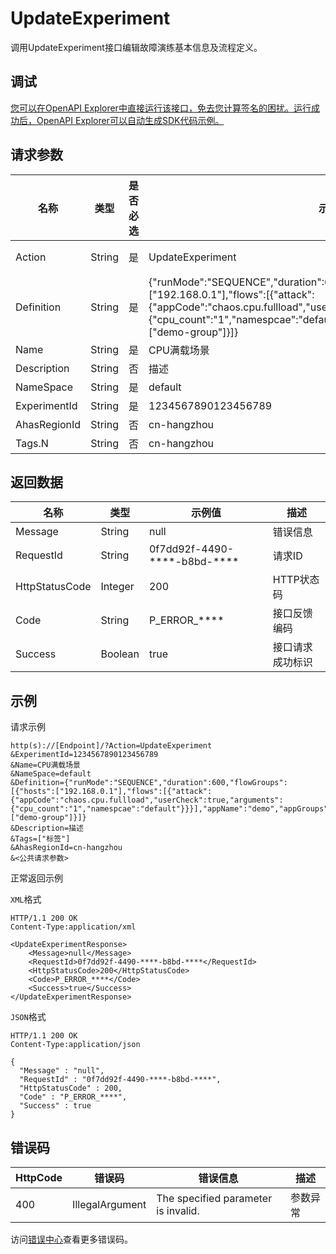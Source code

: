# UpdateExperiment

调用UpdateExperiment接口编辑故障演练基本信息及流程定义。

## 调试

[您可以在OpenAPI Explorer中直接运行该接口，免去您计算签名的困扰。运行成功后，OpenAPI Explorer可以自动生成SDK代码示例。](https://api.aliyun.com/#product=ahas-openapi&api=UpdateExperiment&type=RPC&version=2019-09-01)

## 请求参数

|名称|类型|是否必选|示例值|描述|
|--|--|----|---|--|
|Action|String|是|UpdateExperiment|系统规定参数。取值：**UpdateExperiment**。 |
|Definition|String|是|\{"runMode":"SEQUENCE","duration":600,"flowGroups":\[\{"hosts":\["192.168.0.1"\],"flows":\[\{"attack":\{"appCode":"chaos.cpu.fullload","userCheck":true,"arguments":\{"cpu\_count":"1","namespcae":"default"\}\}\}\],"appName":"demo","appGroups":\["demo-group"\]\}\]\}|故障演练流程定义。更多信息，请参见[参数说明](~~203383~~)。 |
|Name|String|是|CPU满载场景|故障演练名称 |
|Description|String|否|描述|故障演练描述 |
|NameSpace|String|是|default|演练所属的命名空间 |
|ExperimentId|String|是|1234567890123456789|故障演练ID |
|AhasRegionId|String|否|cn-hangzhou|演练所属地域ID |
|Tags.N|String|否|cn-hangzhou|地域 |

## 返回数据

|名称|类型|示例值|描述|
|--|--|---|--|
|Message|String|null|错误信息 |
|RequestId|String|0f7dd92f-4490-\*\*\*\*-b8bd-\*\*\*\*|请求ID |
|HttpStatusCode|Integer|200|HTTP状态码 |
|Code|String|P\_ERROR\_\*\*\*\*|接口反馈编码 |
|Success|Boolean|true|接口请求成功标识 |

## 示例

请求示例

```
http(s)://[Endpoint]/?Action=UpdateExperiment
&ExperimentId=1234567890123456789
&Name=CPU满载场景
&NameSpace=default
&Definition={"runMode":"SEQUENCE","duration":600,"flowGroups":[{"hosts":["192.168.0.1"],"flows":[{"attack":{"appCode":"chaos.cpu.fullload","userCheck":true,"arguments":{"cpu_count":"1","namespcae":"default"}}}],"appName":"demo","appGroups":["demo-group"]}]}
&Description=描述
&Tags=["标签"]
&AhasRegionId=cn-hangzhou
&<公共请求参数>
```

正常返回示例

`XML`格式

```
HTTP/1.1 200 OK
Content-Type:application/xml

<UpdateExperimentResponse>
    <Message>null</Message>
    <RequestId>0f7dd92f-4490-****-b8bd-****</RequestId>
    <HttpStatusCode>200</HttpStatusCode>
    <Code>P_ERROR_****</Code>
    <Success>true</Success>
</UpdateExperimentResponse>
```

`JSON`格式

```
HTTP/1.1 200 OK
Content-Type:application/json

{
  "Message" : "null",
  "RequestId" : "0f7dd92f-4490-****-b8bd-****",
  "HttpStatusCode" : 200,
  "Code" : "P_ERROR_****",
  "Success" : true
}
```

## 错误码

|HttpCode|错误码|错误信息|描述|
|--------|---|----|--|
|400|IllegalArgument|The specified parameter is invalid.|参数异常|

访问[错误中心](https://error-center.aliyun.com/status/product/ahas-openapi)查看更多错误码。


